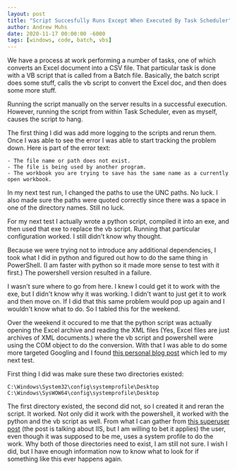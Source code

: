 ```yaml
---
layout: post
title: "Script Succesfully Runs Except When Executed By Task Scheduler"
author: Andrew Muhs
date: 2020-11-17 00:00:00 -6000
tags: [windows, code, batch, vbs]
---
```


We have a process at work performing a number of tasks, one of which converts an Excel document into a CSV file. That particular task is done with a VB script that is called from a Batch file. Basically, the batch script does some stuff, calls the vb script to convert the Excel doc, and then does some more stuff.

Running the script manually on the server results in a successful execution. However, running the script from within Task Scheduler, even as myself, causes the script to hang.

The first thing I did was add more logging to the scripts and rerun them. Once I was able to see the error I was able to start tracking the problem down. Here is part of the error text:

```
- The file name or path does not exist.
- The file is being used by another program.
- The workbook you are trying to save has the same name as a currently open workbook.
```

In my next test run, I changed the paths to use the UNC paths. No luck. I also made sure the paths were quoted correctly since there was a space in one of the directory names. Still no luck.

For my next test I actually wrote a python script, compiled it into an exe, and then used that exe to replace the vb script. Running that particular configuration worked. I still didn't know why thought.

Because we were trying not to introduce any additional dependencies, I took what I did in python and figured out how to do the same thing in PowerShell. (I am faster with python so it made more sense to test with it first.) The powershell version resulted in a failure.

I wasn't sure where to go from here. I knew I could get it to work with the exe, but I didn't know why it was working. I didn't want to just get it to work and then move on. If I did that this same problem would pop up again and I wouldn't know what to do. So I tabled this for the weekend.

Over the weekend it occured to me that the python script was actually opening the Excel archive and reading the XML files (Yes, Excel files are just archives of XML documents.) where the vb script and powershell were using the COM object to do the conversion. With that I was able to do some more targeted Googling and I found [this personal blog post](https://www.jonashendrickx.com/2016/04/07/when-run-as-scheduled-task-excel-wont-save-with-powershell/) which led to my next test.

First thing I did was make sure these two directories existed:

```
C:\Windows\System32\config\systemprofile\Desktop
C:\Windows\SysWOW64\config\systemprofile\Desktop
```

The first directory existed, the second did not, so I created it and reran the script. It worked. Not only did it work with the powershell, it worked with the python and the vb script as well. From what I can gather from [this superuser post](https://superuser.com/questions/598601/what-is-system32-config-systemprofile) (the post is talking about IIS, but I am willing to bet it applies) the user, even though it was supposed to be me, uses a system profile to do the work. Why both of those directories need to exist, I am still not sure. I wish I did, but I have enough information now to know what to look for if something like this ever happens again.
